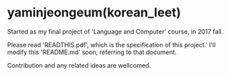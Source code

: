 # yaminjeongeum(korean_leet)
Started as my final project of 'Language and Computer' course, in 2017 fall.

Please read 'READTHIS.pdf', which is the specification of this project.'
I'll modify this 'README.md' soon, referring to that document.

Contribution and any related ideas are wellcomed.
